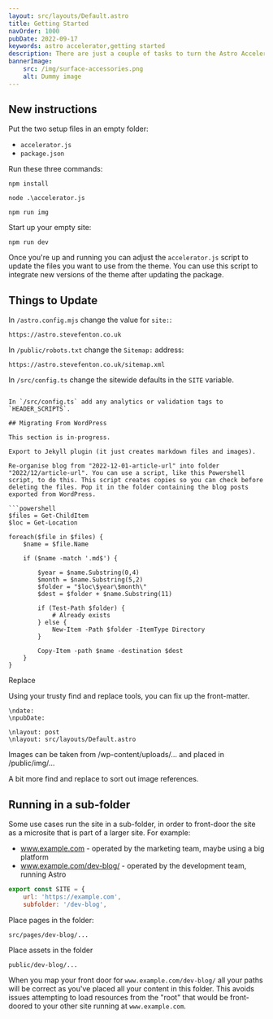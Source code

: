 ```yaml
---
layout: src/layouts/Default.astro
title: Getting Started
navOrder: 1000
pubDate: 2022-09-17
keywords: astro accelerator,getting started
description: There are just a couple of tasks to turn the Astro Accelerator into your own working website.
bannerImage:
    src: /img/surface-accessories.png
    alt: Dummy image
---
```


## New instructions

Put the two setup files in an empty folder:

- `accelerator.js`
- `package.json`

Run these three commands:

```
npm install

node .\accelerator.js

npm run img
```

Start up your empty site:

```
npm run dev
```

Once you're up and running you can adjust the `accelerator.js` script to update the files you want to use from the theme. You can use this script to integrate new versions of the theme after updating the package.

## Things to Update

In `/astro.config.mjs` change the value for `site:`: 

```
https://astro.stevefenton.co.uk
```

In `/public/robots.txt` change the `Sitemap:` address:

```
https://astro.stevefenton.co.uk/sitemap.xml
```

In `/src/config.ts` change the sitewide defaults in the `SITE` variable.
```

In `/src/config.ts` add any analytics or validation tags to `HEADER_SCRIPTS`.

## Migrating From WordPress

This section is in-progress.

Export to Jekyll plugin (it just creates markdown files and images).

Re-organise blog from "2022-12-01-article-url" into folder "2022/12/article-url". You can use a script, like this Powershell script, to do this. This script creates copies so you can check before deleting the files. Pop it in the folder containing the blog posts exported from WordPress.

```powershell
$files = Get-ChildItem
$loc = Get-Location

foreach($file in $files) {
    $name = $file.Name

    if ($name -match '.md$') {

        $year = $name.Substring(0,4)
        $month = $name.Substring(5,2)
        $folder = "$loc\$year\$month\"
        $dest = $folder + $name.Substring(11)

        if (Test-Path $folder) {
            # Already exists
        } else {
            New-Item -Path $folder -ItemType Directory
        }

        Copy-Item -path $name -destination $dest
    }
}
```

Replace

Using your trusty find and replace tools, you can fix up the front-matter.

```
\ndate:
\npubDate:
```

```
\nlayout: post
\nlayout: src/layouts/Default.astro
```

Images can be taken from /wp-content/uploads/... and placed in /public/img/...

A bit more find and replace to sort out image references.

## Running in a sub-folder

Some use cases run the site in a sub-folder, in order to front-door the site as a microsite that is part of a larger site. For example:

 - www.example.com - operated by the marketing team, maybe using a big platform
 - www.example.com/dev-blog/ - operated by the development team, running Astro

```javascript
export const SITE = {
    url: 'https://example.com',
	subfolder: '/dev-blog',
```

Place pages in the folder:

```
src/pages/dev-blog/...
```

Place assets in the folder

```
public/dev-blog/...
```

When you map your front door for `www.example.com/dev-blog/` all your paths will be correct as you've placed all your content in this folder. This avoids issues attempting to load resources from the "root" that would be front-doored to your other site running at `www.example.com`.